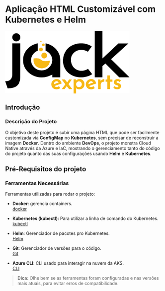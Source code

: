 # Aplicação HTML Customizável com Kubernetes e Helm
<img src="./img/img.png" alt="jackexpert" width="400"/>

## Introdução

### Descrição do Projeto
O objetivo deste projeto é subir uma página HTML que pode ser facilmente customizada via **ConfigMap** no **Kubernetes**, sem precisar de reconstruir a imagem **Docker**. Dentro do ambiente **DevOps**, o projeto monstra Cloud Native através da Azure e IaC, mostrando o gerenciamento tanto do código do projeto quanto das suas configurações usando **Helm** e **Kubernetes**.

## Pré-Requisitos do projeto

### Ferramentas Necessárias

Ferramentas utilizadas para rodar o projeto:

- **Docker**: gerencia containers.  
[docker](https://docs.docker.com/get-docker/)

- **Kubernetes (kubectl)**: Para utilizar a linha de comando do Kubernetes.  
[kubectl](https://kubernetes.io/docs/tasks/tools/)

- **Helm**: Gerenciador de pacotes pro Kubernetes.  
[Helm](https://helm.sh/docs/intro/install/)

- **Git**: Gerenciador de versões para o código.  
[Git](https://git-scm.com/downloads)

- **Azure CLI**: CLI usado para interagir na nuvem da AKS.  
[CLI](https://learn.microsoft.com/en-us/cli/azure/install-azure-cli)

> **Dica:** Olhe bem se as ferramentas foram configuradas e nas versões mais atuais, para evitar erros de compatibilidade.
